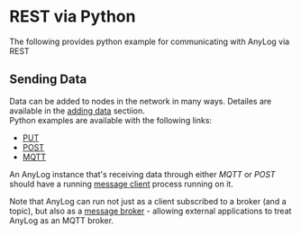 # REST via Python

The following provides python example for communicating with AnyLog via REST

## Sending Data
Data can be added to nodes in the network in many ways. Detailes are available in the [adding data](https://github.com/AnyLog-co/documentation/blob/master/adding%20data.md#adding-data-to-nodes-in-the-network) sectiion.    
Python examples are available with the following links:
* [PUT](data/put_data.py) 
* [POST](data/post_data.py) 
* [MQTT](data/mqtt_data.py)

An AnyLog instance that's receiving data through either _MQTT_ or _POST_ should have a running 
[message client](../../message%20broker.md) process running on it.

Note that AnyLog can run not just as a client subscribed to a broker (and a topic), but also as a 
[message broker](../../background%20processes.md#message-broker) - allowing external applications to treat AnyLog as an MQTT broker.   




